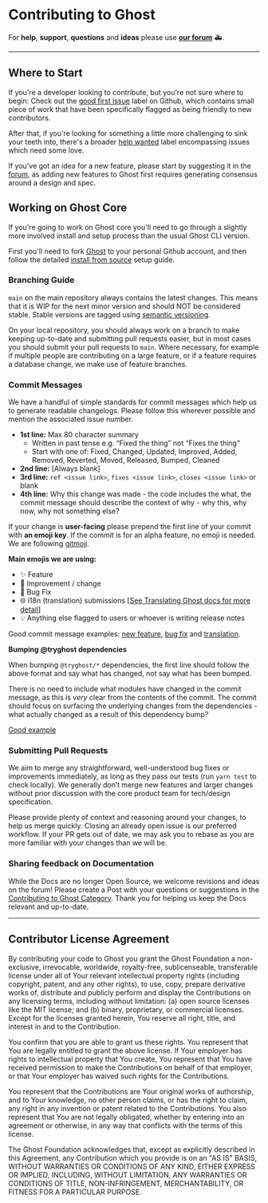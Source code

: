 # Contributing to Ghost

For **help**, **support**, **questions** and **ideas** please use **[our forum](https://forum.ghost.org)**  🚑.

---

## Where to Start

If you're a developer looking to contribute, but you're not sure where to begin: Check out the [good first issue](https://github.com/TryGhost/Ghost/labels/good%20first%20issue) label on Github, which contains small piece of work that have been specifically flagged as being friendly to new contributors.

After that, if you're looking for something a little more challenging to sink your teeth into, there's a broader [help wanted](https://github.com/TryGhost/Ghost/labels/help%20wanted) label encompassing issues which need some love.

If you've got an idea for a new feature, please start by suggesting it in the [forum](https://forum.ghost.org), as adding new features to Ghost first requires generating consensus around a design and spec.


## Working on Ghost Core

If you're going to work on Ghost core you'll need to go through a slightly more involved install and setup process than the usual Ghost CLI version.

First you'll need to fork [Ghost](https://github.com/tryghost/ghost) to your personal Github account, and then follow the detailed [install from source](https://ghost.org/docs/install/source/) setup guide.


### Branching Guide

`main` on the main repository always contains the latest changes. This means that it is WIP for the next minor version and should NOT be considered stable. Stable versions are tagged using [semantic versioning](http://semver.org/).

On your local repository, you should always work on a branch to make keeping up-to-date and submitting pull requests easier, but in most cases you should submit your pull requests to `main`. Where necessary, for example if multiple people are contributing on a large feature, or if a feature requires a database change, we make use of feature branches.


### Commit Messages

We have a handful of simple standards for commit messages which help us to generate readable changelogs. Please follow this wherever possible and mention the associated issue number.

- **1st line:** Max 80 character summary
   - Written in past tense e.g. “Fixed the thing” not “Fixes the thing”
   - Start with one of: Fixed, Changed, Updated, Improved, Added, Removed, Reverted, Moved, Released, Bumped, Cleaned
- **2nd line:** [Always blank]
- **3rd line:** `ref <issue link>`, `fixes <issue link>`, `closes <issue link>` or blank
- **4th line:** Why this change was made - the code includes the what, the commit message should describe the context of why - why this, why now, why not something else?

If your change is **user-facing** please prepend the first line of your commit with **an emoji key**. If the commit is for an alpha feature, no emoji is needed. We are following [gitmoji](https://gitmoji.carloscuesta.me/).

**Main emojis we are using:**

- ✨ Feature
- 🎨 Improvement / change
- 🐛 Bug Fix
- 🌐 i18n (translation) submissions  [[See Translating Ghost docs for more detail](https://www.notion.so/5af2858289b44f9194f73f8a1e17af59?pvs=25#bef8c9988e294a4b9a6dd624136de36f)]
- 💡 Anything else flagged to users or whoever is writing release notes

Good commit message examples: [new feature](https://github.com/TryGhost/Ghost/commit/61db6defde3b10a4022c86efac29cf15ae60983f), [bug fix](https://github.com/TryGhost/Ghost/commit/6ef835bb5879421ae9133541ebf8c4e560a4a90e) and [translation](https://github.com/TryGhost/Ghost/commit/83904c1611ae7ab3257b3b7d55f03e50cead62d7).

**Bumping @tryghost dependencies**

When bumping `@tryghost/*` dependencies, the first line should follow the above format and say what has changed, not say what has been bumped.

There is no need to include what modules have changed in the commit message, as this is _very_ clear from the contents of the commit. The commit should focus on surfacing the underlying changes from the dependencies - what actually changed as a result of this dependency bump?

[Good example](https://github.com/TryGhost/Ghost/commit/95751a0e5fb719bb5bca74cb97fb5f29b225094f)



### Submitting Pull Requests

We aim to merge any straightforward, well-understood bug fixes or improvements immediately, as long as they pass our tests (run `yarn test` to check locally). We generally don’t merge new features and larger changes without prior discussion with the core product team for tech/design specification.

Please provide plenty of context and reasoning around your changes, to help us merge quickly. Closing an already open issue is our preferred workflow. If your PR gets out of date, we may ask you to rebase as you are more familiar with your changes than we will be.

### Sharing feedback on Documentation

While the Docs are no longer Open Source, we welcome revisions and ideas on the forum! Please create a Post with your questions or suggestions in the [Contributing to Ghost Category](https://forum.ghost.org/c/contributing/27). Thank you for helping us keep the Docs relevant and up-to-date.

---

## Contributor License Agreement

By contributing your code to Ghost you grant the Ghost Foundation a non-exclusive, irrevocable, worldwide, royalty-free, sublicenseable, transferable license under all of Your relevant intellectual property rights (including copyright, patent, and any other rights), to use, copy, prepare derivative works of, distribute and publicly perform and display the Contributions on any licensing terms, including without limitation:
(a) open source licenses like the MIT license; and (b) binary, proprietary, or commercial licenses. Except for the licenses granted herein, You reserve all right, title, and interest in and to the Contribution.

You confirm that you are able to grant us these rights. You represent that You are legally entitled to grant the above license. If Your employer has rights to intellectual property that You create, You represent that You have received permission to make the Contributions on behalf of that employer, or that Your employer has waived such rights for the Contributions.

You represent that the Contributions are Your original works of authorship, and to Your knowledge, no other person claims, or has the right to claim, any right in any invention or patent related to the Contributions. You also represent that You are not legally obligated, whether by entering into an agreement or otherwise, in any way that conflicts with the terms of this license.

The Ghost Foundation acknowledges that, except as explicitly described in this Agreement, any Contribution which you provide is on an "AS IS" BASIS, WITHOUT WARRANTIES OR CONDITIONS OF ANY KIND, EITHER EXPRESS OR IMPLIED, INCLUDING, WITHOUT LIMITATION, ANY WARRANTIES OR CONDITIONS OF TITLE, NON-INFRINGEMENT, MERCHANTABILITY, OR FITNESS FOR A PARTICULAR PURPOSE.
